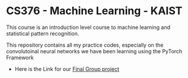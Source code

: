 # CS376 - Machine Learning - KAIST

This course is an introduction level course to machine learning and statistical pattern recognition. 

This repository contains all my practice codes, especially on the convolutoinal neural networks we have been learning using the PyTorch Framework
    
  
 * Here is the Link for our [Final Group project](https://github.com/abbasmammadov/Facial-Expression-Recognition)
